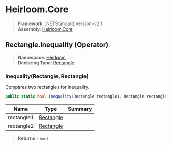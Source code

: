 # Heirloom.Core

> **Framework**: .NETStandard,Version=v2.1  
> **Assembly**: [Heirloom.Core][0]

## Rectangle.Inequality (Operator)

> **Namespace**: [Heirloom][0]  
> **Declaring Type**: [Rectangle][1]

### Inequality(Rectangle, Rectangle)

Compares two rectangles for inequality.

```cs
public static bool Inequality(Rectangle rectangle1, Rectangle rectangle2)
```

| Name       | Type           | Summary |
|------------|----------------|---------|
| rectangle1 | [Rectangle][1] |         |
| rectangle2 | [Rectangle][1] |         |

> **Returns** - `bool`

[0]: ../../../Heirloom.Core.md
[1]: ../Rectangle.md
